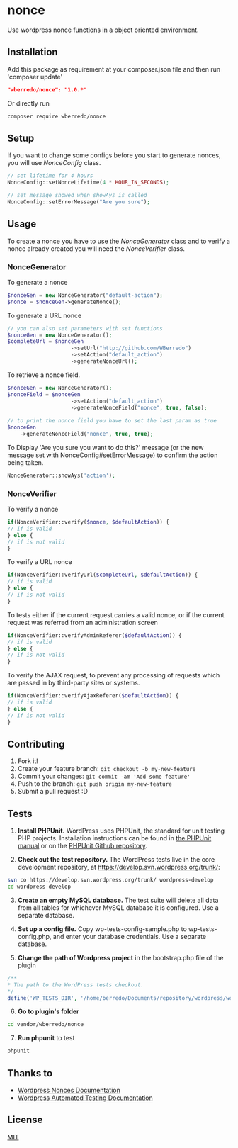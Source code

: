 # nonce
Use wordpress nonce functions in a object oriented environment.

## Installation

Add this package as requirement at your composer.json file and
then run 'composer update'
```json
"wberredo/nonce": "1.0.*"
```

Or directly run
```bash
composer require wberredo/nonce
```

## Setup

If you want to change some configs before you start to generate
nonces, you will use *NonceConfig* class.
```php
// set lifetime for 4 hours
NonceConfig::setNonceLifetime(4 * HOUR_IN_SECONDS);

// set message showed when showAys is called
NonceConfig::setErrorMessage("Are you sure");
```

## Usage
To create a nonce you have to use the *NonceGenerator* class and
to verify a nonce already created you will need the *NonceVerifier*
class.

### NonceGenerator
To generate a nonce
```php
$nonceGen = new NonceGenerator("default-action");
$nonce = $nonceGen->generateNonce();
```

To generate a URL nonce
```php
// you can also set parameters with set functions
$nonceGen = new NonceGenerator();
$completeUrl = $nonceGen
                    ->setUrl("http://github.com/WBerredo")
                    ->setAction("default_action")
                    ->generateNonceUrl();
```

To retrieve a nonce field.
```php
$nonceGen = new NonceGenerator();
$nonceField = $nonceGen
                    ->setAction("default_action")
                    ->generateNonceField("nonce", true, false);
                    
// to print the nonce field you have to set the last param as true
$nonceGen
    ->generateNonceField("nonce", true, true);
```

To  Display 'Are you sure you want to do this?' message
(or the new message set with NonceConfig#setErrorMessage)
to confirm the action being taken.
```php
NonceGenerator::showAys('action');
```
### NonceVerifier
To verify a nonce
```php
if(NonceVerifier::verify($nonce, $defaultAction)) {
// if is valid
} else {
// if is not valid
}
```

To verify a URL nonce
```php
if(NonceVerifier::verifyUrl($completeUrl, $defaultAction)) { 
// if is valid
} else {
// if is not valid
}
```

To tests either if the current request carries a valid nonce,
or if the current request was referred from an administration screen
```php
if(NonceVerifier::verifyAdminReferer($defaultAction)) {
// if is valid
} else {
// if is not valid
}
```

To verify the AJAX request, to prevent any processing of
requests which are passed in by third-party sites or systems.
```php
if(NonceVerifier::verifyAjaxReferer($defaultAction)) {
// if is valid
} else {
// if is not valid
}
```

## Contributing

1. Fork it!
2. Create your feature branch: `git checkout -b my-new-feature`
3. Commit your changes: `git commit -am 'Add some feature'`
4. Push to the branch: `git push origin my-new-feature`
5. Submit a pull request :D

## Tests

1. **Install PHPUnit.** WordPress uses PHPUnit, the standard for unit 
testing PHP projects. Installation instructions can be found in
[the PHPUnit manual](https://phpunit.de/manual/current/en/installation.html) 
or on the [PHPUnit Github repository](https://github.com/sebastianbergmann/phpunit#readme).

2. **Check out the test repository.** The WordPress tests live in 
the core development repository, 
at https://develop.svn.wordpress.org/trunk/:
  ```bash
  svn co https://develop.svn.wordpress.org/trunk/ wordpress-develop
  cd wordpress-develop
  ```

3. **Create an empty MySQL database.** The test suite will delete all 
data from all tables for whichever MySQL database it is configured.
Use a separate database.

4. **Set up a config file.** Copy wp-tests-config-sample.php 
to wp-tests-config.php, and enter your database credentials.
Use a separate database.

5. **Change the path of Wordpress project** in the bootstrap.php file of the plugin
  ```php
  /**
  * The path to the WordPress tests checkout.
  */
  define('WP_TESTS_DIR', '/home/berredo/Documents/repository/wordpress/wordpress-develop/tests/phpunit/');
  ```

6. **Go to plugin's folder**
 
  ```bash
  cd vendor/wberredo/nonce
  ```
7. **Run phpunit** to test
  
  ```bash
  phpunit 
  ```

## Thanks to
* [Wordpress Nonces Documentation](https://codex.wordpress.org/WordPress_Nonces)
* [Wordpress Automated Testing Documentation](https://make.wordpress.org/core/handbook/testing/automated-testing/)

## License

[MIT](http://opensource.org/licenses/MIT)
